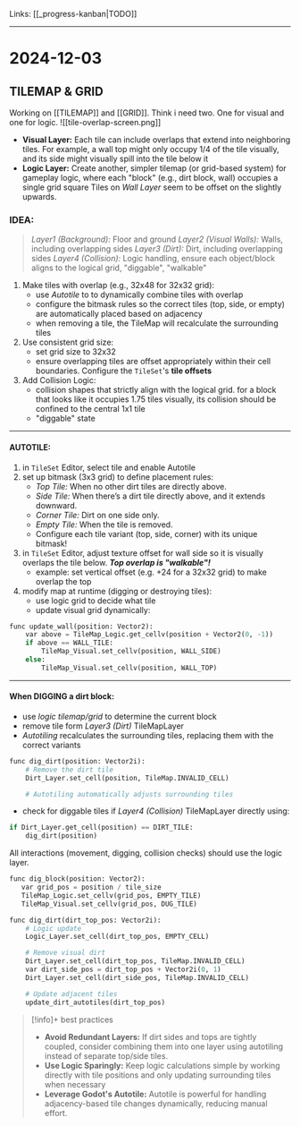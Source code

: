 Links: [[_progress-kanban|TODO]]
***
# 2024-12-03
## TILEMAP & GRID
Working on [[TILEMAP]] and [[GRID]]. Think i need two. One for visual and one for logic.
![[tile-overlap-screen.png]]
- **Visual Layer:** Each tile can include overlaps that extend into neighboring tiles. For example, a wall top might only occupy 1/4 of the tile visually, and its side might visually spill into the tile below it
- **Logic Layer:** Create another, simpler tilemap (or grid-based system) for gameplay logic, where each "block" (e.g., dirt block, wall) occupies a single grid square
Tiles on *Wall Layer* seem to be offset on the slightly upwards.

### IDEA:
>*Layer1 (Background):* Floor and ground
>*Layer2 (Visual Walls):* Walls, including overlapping sides
>*Layer3 (Dirt):* Dirt, including overlapping sides
>*Layer4 (Collision):* Logic handling, ensure each object/block aligns to the logical grid, "diggable", "walkable"

1. Make tiles with overlap (e.g., 32x48 for 32x32 grid):
	- use *Autotile* to to dynamically combine tiles with overlap
	- configure the bitmask rules so the correct tiles (top, side, or empty) are automatically placed based on adjacency
	- when removing a tile, the TileMap will recalculate the surrounding tiles
2. Use consistent grid size:
	- set grid size to 32x32
	- ensure overlapping tiles are offset appropriately within their cell boundaries. Configure the `TileSet`'s **tile offsets**
3. Add Collision Logic:
	- collision shapes that strictly align with the logical grid. for a block that looks like it occupies 1.75 tiles visually, its collision should be confined to the central 1x1 tile
	- "diggable" state
***
#### AUTOTILE:
1. in `TileSet` Editor, select tile and enable Autotile
2. set up bitmask (3x3 grid) to define placement rules:
	- *Top Tile:* When no other dirt tiles are directly above.
	- *Side Tile:* When there’s a dirt tile directly above, and it extends downward.
	- *Corner Tile:* Dirt on one side only.
	- *Empty Tile:* When the tile is removed.
	- Configure each tile variant (top, side, corner) with its unique bitmask!
1. in `TileSet` Editor, adjust texture offset for wall side so it is visually overlaps the tile below. ***Top overlap is "walkable"!***
	- example: set vertical offset (e.g. +24 for a 32x32 grid) to make overlap the top
2. modify map at runtime (digging or destroying tiles):
	- use logic grid to decide what tile
	- update visual grid dynamically:
```python
func update_wall(position: Vector2):
    var above = TileMap_Logic.get_cellv(position + Vector2(0, -1))
    if above == WALL_TILE:
        TileMap_Visual.set_cellv(position, WALL_SIDE)
    else:
        TileMap_Visual.set_cellv(position, WALL_TOP)
```
*** 
#### When DIGGING a dirt block:
- use *logic tilemap/grid* to determine the current block
- remove tile form *Layer3 (Dirt)* TileMapLayer
- *Autotiling* recalculates the surrounding tiles, replacing them with the correct variants
```python
func dig_dirt(position: Vector2i):
    # Remove the dirt tile
    Dirt_Layer.set_cell(position, TileMap.INVALID_CELL)

    # Autotiling automatically adjusts surrounding tiles
```
- check for diggable tiles if *Layer4 (Collision)* TileMapLayer directly using:
```python
if Dirt_Layer.get_cell(position) == DIRT_TILE:
    dig_dirt(position)
```

All interactions (movement, digging, collision checks) should use the logic layer.
 ```python
 func dig_block(position: Vector2):
    var grid_pos = position / tile_size
    TileMap_Logic.set_cellv(grid_pos, EMPTY_TILE)
    TileMap_Visual.set_cellv(grid_pos, DUG_TILE)
```
```python
func dig_dirt(dirt_top_pos: Vector2i):
    # Logic update
    Logic_Layer.set_cell(dirt_top_pos, EMPTY_CELL)

    # Remove visual dirt
    Dirt_Layer.set_cell(dirt_top_pos, TileMap.INVALID_CELL)
    var dirt_side_pos = dirt_top_pos + Vector2i(0, 1)
    Dirt_Layer.set_cell(dirt_side_pos, TileMap.INVALID_CELL)

    # Update adjacent tiles
    update_dirt_autotiles(dirt_top_pos)
```

>[!info]+ best practices
>- **Avoid Redundant Layers:** If dirt sides and tops are tightly coupled, consider combining them into one layer using autotiling instead of separate top/side tiles.
>- **Use Logic Sparingly:** Keep logic calculations simple by working directly with tile positions and only updating surrounding tiles when necessary
>- **Leverage Godot's Autotile:** Autotile is powerful for handling adjacency-based tile changes dynamically, reducing manual effort.